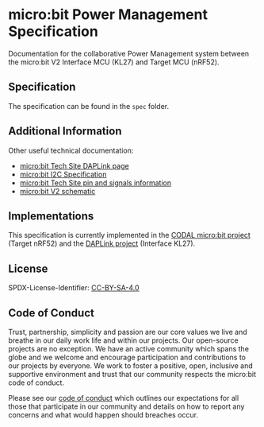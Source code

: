 # micro:bit Power Management Specification

Documentation for the collaborative Power Management system between the
micro:bit V2 Interface MCU (KL27) and Target MCU (nRF52).

## Specification

The specification can be found in the `spec` folder.

## Additional Information

Other useful technical documentation:
- [micro:bit Tech Site DAPLink page](https://tech.microbit.org/software/daplink-interface/)
- [micro:bit I2C Specification](https://github.com/microbit-foundation/spec-i2c-protocol)
- [micro:bit Tech Site pin and signals information](https://tech.microbit.org/hardware/schematic/)
- [micro:bit V2 schematic](https://github.com/microbit-foundation/microbit-v2-hardware/)

## Implementations

This specification is currently implemented in the
[CODAL micro:bit project](https://github.com/lancaster-university/codal-microbit-v2)
(Target nRF52) and the
[DAPLink project](https://github.com/ARMmbed/DAPLink/pull/763) (Interface KL27).

## License

SPDX-License-Identifier: [CC-BY-SA-4.0](LICENSE)

## Code of Conduct

Trust, partnership, simplicity and passion are our core values we live and 
breathe in our daily work life and within our projects. Our open-source projects 
are no exception. We have an active community which spans the globe and we welcome 
and encourage participation and contributions to our projects by everyone. 
We work to foster a positive, open, inclusive and supportive environment and 
trust that our community respects the micro:bit code of conduct. 

Please see our [code of conduct](https://microbit.org/safeguarding/) which outlines 
our expectations for all those that participate in our community and details on how 
to report any concerns and what would happen should breaches occur.

